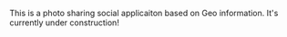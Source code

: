 This is a photo sharing social applicaiton based on Geo information. It's currently under construction!
